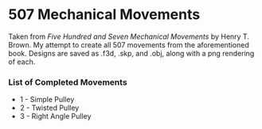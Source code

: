 # 507 Mechanical Movements 

Taken from *Five Hundred and Seven Mechanical Movements* by Henry T. Brown.
My attempt to create all 507 movements from the aforementioned book. Designs are saved as .f3d, .skp, and .obj, along with a png rendering of each.

### List of Completed Movements
* 1 - Simple Pulley
* 2 - Twisted Pulley
* 3 - Right Angle Pulley